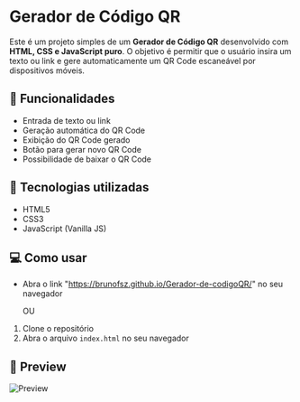 # Gerador de Código QR

Este é um projeto simples de um **Gerador de Código QR** desenvolvido com **HTML, CSS e JavaScript puro**. O objetivo é permitir que o usuário insira um texto ou link e gere automaticamente um QR Code escaneável por dispositivos móveis.

## 🔢 Funcionalidades

- Entrada de texto ou link
- Geração automática do QR Code
- Exibição do QR Code gerado
- Botão para gerar novo QR Code
- Possibilidade de baixar o QR Code

## 🧠 Tecnologias utilizadas

- HTML5
- CSS3
- JavaScript (Vanilla JS)

## 💻 Como usar

- Abra o link "https://brunofsz.github.io/Gerador-de-codigoQR/" no seu navegador

     OU

1. Clone o repositório
2. Abra o arquivo `index.html` no seu navegador

## 📸 Preview

![Preview](readme/preview.png)
